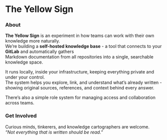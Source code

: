 # The Yellow Sign

###  About

**The Yellow Sign** is an experiment in how teams can work with their own knowledge more naturally.  
We’re building a **self-hosted knowledge base** - a tool that connects to your **GitLab** and automatically gathers  
Markdown documentation from all repositories into a single, searchable knowledge space.

It runs locally, inside your infrastructure, keeping everything private and under your control.  
The system helps you explore, link, and understand what’s already written -
showing original sources, references, and context behind every answer.

There’s also a simple role system for managing access and collaboration across teams.


### Get Involved
Curious minds, tinkerers, and knowledge cartographers are welcome.  
 *“Not everything that is written should be read.”*
